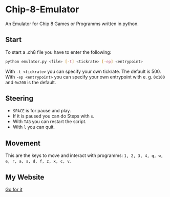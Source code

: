 # Chip-8-Emulator
An Emulator for Chip 8 Games or Programms written in python.

## Start

To start a .ch8 file you have to enter the following:

```bash
python emulator.py <file> [-t] <tickrate> [-ep] <entrypoint>
```

With `-t <tickrate>` you can specify your own tickrate. The default is 500.
With `-ep <entrypoint>` you can specify your own entrypoint with e. g. `0x100` and `0x200` is the default.

## Steering

- `SPACE` is for pause and play.
- If it is paused you can do Steps with `s`.
- With `TAB` you can restart the script.
- With `l` you can quit.

## Movement

This are the keys to move and interact with programms: `1, 2, 3, 4, q, w, e, r, a, s, d, f, z, x, c, v`.

## My Website
[Go for it]()

